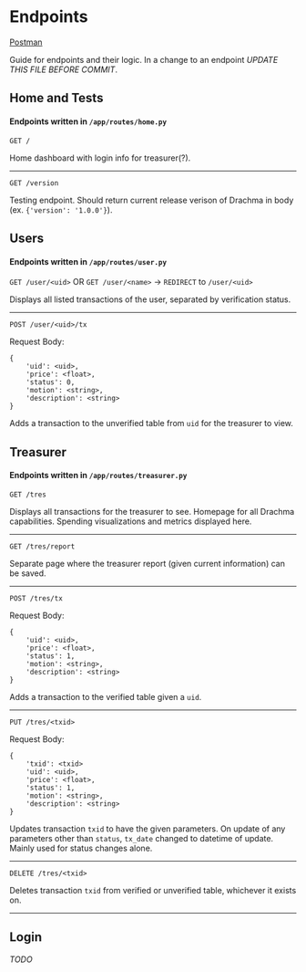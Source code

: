 # Endpoints

<!-- TODO -->
[Postman](#)

Guide for endpoints and their logic. In a change to an endpoint _UPDATE THIS FILE BEFORE COMMIT_.

## Home and Tests

#### Endpoints written in `/app/routes/home.py`

`GET /`

Home dashboard with login info for treasurer(?).

<hr />

`GET /version`

Testing endpoint. Should return current release verison of Drachma in body (ex. `{'version': '1.0.0'}`).

## Users

#### Endpoints written in `/app/routes/user.py`

`GET /user/<uid>` OR
`GET /user/<name>` -> `REDIRECT` to `/user/<uid>`

Displays all listed transactions of the user, separated by verification status.

<hr />

`POST /user/<uid>/tx`

Request Body:

```
{
    'uid': <uid>,
    'price': <float>,
    'status': 0,
    'motion': <string>,
    'description': <string>
}
```

Adds a transaction to the unverified table from `uid` for the treasurer to view.

## Treasurer

#### Endpoints written in `/app/routes/treasurer.py`

`GET /tres`

Displays all transactions for the treasurer to see. Homepage for all Drachma capabilities. Spending visualizations and metrics displayed here.

<hr />

`GET /tres/report`

Separate page where the treasurer report (given current information) can be saved.

<hr />

`POST /tres/tx`

Request Body:

```
{
    'uid': <uid>,
    'price': <float>,
    'status': 1,
    'motion': <string>,
    'description': <string>
}
```

Adds a transaction to the verified table given a `uid`.

<hr />

`PUT /tres/<txid>`

Request Body:

```
{
    'txid': <txid>
    'uid': <uid>,
    'price': <float>,
    'status': 1,
    'motion': <string>,
    'description': <string>
}
```

Updates transaction `txid` to have the given parameters. On update of any parameters other than `status`, `tx_date` changed to datetime of update. Mainly used for status changes alone.

<hr />

`DELETE /tres/<txid>`

Deletes transaction `txid` from verified or unverified table, whichever it exists on.

<hr />

## Login

_TODO_